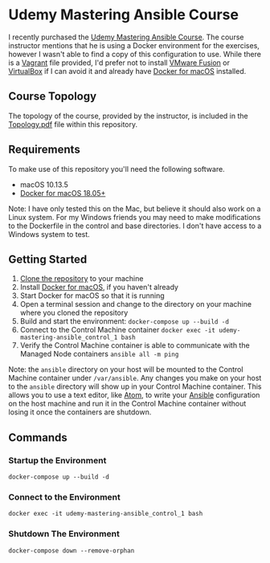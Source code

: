 # Udemy Mastering Ansible Course

I recently purchased the [Udemy Mastering Ansible Course](https://www.udemy.com/mastering-ansible/learn/v4/). The course instructor mentions that he is using a Docker environment for the exercises, however I wasn't able to find a copy of this configuration to use. While there is a [Vagrant](https://www.vagrantup.com) file provided, I'd prefer not to install [VMware Fusion](https://www.vmware.com/products/fusion.html) or [VirtualBox](https://www.virtualbox.org) if I can avoid it and already have [Docker for macOS](https://www.docker.com/docker-mac) installed.

## Course Topology
The topology of the course, provided by the instructor, is included in the [Topology.pdf](Topology.pdf) file within this repository.

## Requirements
To make use of this repository you'll need the following software.
- macOS 10.13.5
- [Docker for macOS 18.05+](https://www.docker.com/docker-mac)

Note: I have only tested this on the Mac, but believe it should also work on a Linux system. For my Windows friends you may need to make modifications to the Dockerfile in the control and base directories. I don't have access to a Windows system to test.

## Getting Started
1. [Clone the repository](https://help.github.com/articles/cloning-a-repository/) to your machine
2. Install [Docker for macOS](https://www.docker.com/docker-mac), if you haven't already
3. Start Docker for macOS so that it is running
4. Open a terminal session and change to the directory on your machine where you cloned the repository
5. Build and start the environment:
    `docker-compose up --build -d`
6. Connect to the Control Machine container
    `docker exec -it udemy-mastering-ansible_control_1 bash`
7. Verify the Control Machine container is able to communicate with the Managed Node containers
    `ansible all -m ping`

Note: the `ansible` directory on your host will be mounted to the Control Machine container under `/var/ansible`. Any changes you make on your host to the `ansible` directory will show up in your Control Machine container. This allows you to use a text editor, like [Atom](https://atom.io), to write your [Ansible](https://www.ansible.com) configuration on the host machine and run it in the Control Machine container without losing it once the containers are shutdown.

## Commands

### Startup the Environment
`docker-compose up --build -d`

### Connect to the Environment
`docker exec -it udemy-mastering-ansible_control_1 bash`

### Shutdown The Environment
`docker-compose down --remove-orphan`
